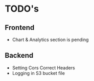 # TODO's

## Frontend
 - Chart & Analytics section is pending

## Backend
 - Setting Cors Correct Headers
 - Logging in S3 bucket file
  


 
